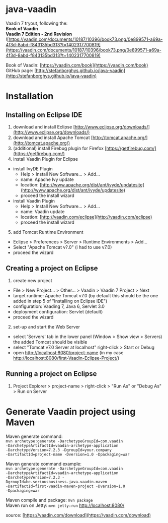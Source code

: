 java-vaadin
===========

Vaadin 7 tryout, following the:  
**Book of Vaadin**  
**Vaadin 7 Edition - 2nd Revision**  
![https://vaadin.com/documents/10187/10396/book73.png/0e899571-a69a-4f3d-8abd-f843135bd313?t=1402317700819](https://vaadin.com/documents/10187/10396/book73.png/0e899571-a69a-4f3d-8abd-f843135bd313?t=1402317700819)  

Book of Vaadin: [https://vaadin.com/book](https://vaadin.com/book)  
GitHub page: [http://stefanborghys.github.io/java-vaadin](http://stefanborghys.github.io/java-vaadin)

# Installation  
  
## Installing on Eclipse IDE

1. download and install Eclipse [http://www.eclipse.org/downloads/](http://www.eclipse.org/downloads/)  
2. download and install Apache Tomcat [http://tomcat.apache.org/](http://tomcat.apache.org/)  
3. (additional) install Firebug plugin for Firefox [https://getfirebug.com/](https://getfirebug.com/)  
4. install Vaadin Plugin for Eclipse  
  - install IvyDE Plugin  
    - Help > Install New Software... > Add...  
    - name: Apache Ivy update
    - location: [http://www.apache.org/dist/ant/ivyde/updatesite](http://www.apache.org/dist/ant/ivyde/updatesite)  
    - proceed the install wizard  
  - install Vaadin Plugin  
    - Help > Install New Software... > Add...  
    - name: Vaadin update  
    - location: [http://vaadin.com/eclipse](http://vaadin.com/eclipse)  
    - proceed the install wizard  
5. add Tomcat Runtime Environment  
  - Eclipse > Preferences > Server > Runtime Environments > Add...  
  - Select "Apache Tomcat v?.0" (i had to use v7.0)
  - proceed the wizard

## Creating a project on Eclipse

1. create new project  
  - File > New Project... > Other... > Vaadin > Vaadin 7 Project > Next  
  - target runtime: Apache Tomcat v7.0 (by default this should be the one added in step 5 of "Installing on Eclipse IDE")  
  - configuration: Vaading 7, Java 6, Servlet 3.0  
  - deployment configuration: Servlet (default)  
  - proceed the wizard  
2. set-up and start the Web Server  
  - select 'Servers' tab in the lower panel (Window > Show view > Servers) the added Tomcat should be visible  
  - select "Tomcat v7.0 Server at localhost" right-click > Start or Debug  
  - open [http://localhost:8080/project-name](http://localhost:8080/project-name) (in my case [http://localhost:8080/first-Vaadin-Eclipse-Project/](http://localhost:8080/first-Vaadin-Eclipse-Project/))

## Running a project on Eclipse

1. Project Explorer > project-name > right-click > "Run As" or "Debug As" > Run on Server

# Generate Vaadin project using Maven

Maven generate command:  
<code>mvn archetype:generate -DarchetypeGroupId=com.vaadin -DarchetypeArtifactId=vaadin-archetype-application -DarchetypeVersion=7.2.3 -DgroupId=your.company -DartifactId=project-name -Dversion=1.0 -Dpackaging=war</code>

Maven generate command example:  
<code>mvn archetype:generate -DarchetypeGroupId=com.vaadin -DarchetypeArtifactId=vaadin-archetype-application -DarchetypeVersion=7.2.3 -DgroupId=be.seriousbusiness.java.vaadin.maven -DartifactId=first-vaadin-maven-project -Dversion=1.0 -Dpackaging=war</code>

Maven compile and package: <code>mvn package</code>  
Maven run on Jetty: <code>mvn jetty:run</code> [http://localhost:8080/](http://localhost:8080/)

source: [https://vaadin.com/download](https://vaadin.com/download)  
